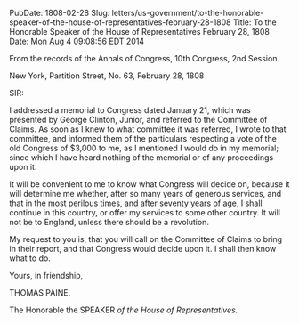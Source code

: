 PubDate: 1808-02-28
Slug: letters/us-government/to-the-honorable-speaker-of-the-house-of-representatives-february-28-1808
Title: To the Honorable Speaker of the House of Representatives  February 28, 1808
Date: Mon Aug  4 09:08:56 EDT 2014
  

   From the records of the Annals of Congress, 10th Congress, 2nd Session.

   New York, Partition Street, No. 63, February 28, 1808

   SIR:

   I addressed a memorial to Congress dated January 21, which was presented
   by George Clinton, Junior, and referred to the Committee of Claims. As
   soon as I knew to what committee it was referred, I wrote to that
   committee, and informed them of the particulars respecting a vote of the
   old Congress of $3,000 to me, as I mentioned I would do in my memorial;
   since which I have heard nothing of the memorial or of any proceedings
   upon it.

   It will be convenient to me to know what Congress will decide on, because
   it will determine me whether, after so many years of generous services,
   and that in the most perilous times, and after seventy years of age, I
   shall continue in this country, or offer my services to some other
   country. It will not be to England, unless there should be a revolution.

   My request to you is, that you will call on the Committee of Claims to
   bring in their report, and that Congress would decide upon it. I shall
   then know what to do.

   Yours, in friendship,

   THOMAS PAINE.
   
   The Honorable the SPEAKER *of the House of Representatives.*


